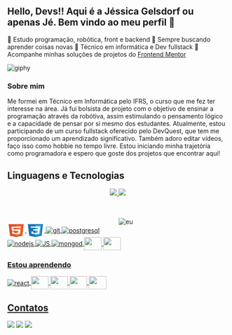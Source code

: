 ## Hello, Devs!! Aqui é a Jéssica Gelsdorf ou apenas Jé. Bem vindo ao meu perfil 🤍

🎡 Estudo programação, robótica, front e backend 
🌼 Sempre buscando aprender coisas novas
🦋 Técnico em informática e Dev fullstack
🍏 Acompanhe minhas soluções de projetos do <a href="https://www.frontendmentor.io/profile/mejessica">Frontend Mentor</a>
  
![giphy](https://github.com/mejessica/mejessica/assets/82670472/7a0d8a5d-62fc-4688-9713-b3342caebd5a)

### Sobre mim
Me formei em Técnico em Informática pelo IFRS, o curso que me fez ter interesse na área. Já fui bolsista de projeto com o objetivo de ensinar a programação através da robótiva, assim estimulando o pensamento lógico e a capacidade de pensar por si mesmo dos estudantes. Atualmente, estou participando de um curso fullstack oferecido pelo DevQuest, que tem me proporcionado um aprendizado significativo. Também adoro editar vídeos, faço isso como hobbie no tempo livre. Estou iniciando minha trajetória como programadora e espero que goste dos projetos que encontrar aqui!
  
  ## Linguagens e Tecnologias

 <div align="center">
  <a href="https://github.com/mejessica">
  <img height="160em" src="https://github-readme-stats.vercel.app/api/top-langs/?username=mejessica&layout=compact&langs_count=7&theme=dracula"/>
  <img height="160em" src="https://github-readme-stats.vercel.app/api?username=mejessica&show_icons=true&theme=dracula&include_all_commits=true&count_private=true"/>
</div>  
   
<div style="display: inline_block"><br>
  
  
   <br><img align="right" alt="eu" width="250" src="https://cdn.discordapp.com/attachments/883391380930576414/1110643902949638351/octocat-1684868334477.png" />
  
  <img align="center" alt="HTML" height="30" width="40" src="https://raw.githubusercontent.com/devicons/devicon/master/icons/html5/html5-original.svg">
  <img align="center" alt="CSS" height="30" width="40" src="https://raw.githubusercontent.com/devicons/devicon/master/icons/css3/css3-original.svg">
  <img align="center" alt="git" height="30" width="40" src="https://cdn.jsdelivr.net/gh/devicons/devicon/icons/git/git-original.svg" />
  <img align="center" alt="postgresql" height="30" width="40" src="https://cdn.jsdelivr.net/gh/devicons/devicon/icons/postgresql/postgresql-original.svg" />
   <img align="center" alt="nodejs" height="30" width="40" src="https://cdn.jsdelivr.net/gh/devicons/devicon/icons/nodejs/nodejs-original.svg" />     
   <img align="center" alt="JS" height="30" width="40" src="https://cdn.jsdelivr.net/gh/devicons/devicon/icons/javascript/javascript-original.svg" />
   <img align="center" alt="mongod" height="30" width="40" src="https://cdn.jsdelivr.net/gh/devicons/devicon/icons/mongodb/mongodb-plain-wordmark.svg" /> 
   <img align="center" height="30" width="40" src="https://cdn.jsdelivr.net/gh/devicons/devicon/icons/bootstrap/bootstrap-plain-wordmark.svg" />
   <img  align="center" height="30" width="40" src="https://cdn.jsdelivr.net/gh/devicons/devicon@latest/icons/mysql/mysql-original.svg"/>

  ### Estou aprendendo
   <img align="center" alt="react" height="30" width="40" src="https://cdn.jsdelivr.net/gh/devicons/devicon/icons/react/react-original.svg" />
   <img  align="center" height="30" width="40" src="https://cdn.jsdelivr.net/gh/devicons/devicon/icons/php/php-original.svg" />
   <img align="center" height="30" width="40" src="https://cdn.jsdelivr.net/gh/devicons/devicon@latest/icons/laravel/laravel-original.svg" />
    <img align="center" height="30" width="40" src="https://cdn.jsdelivr.net/gh/devicons/devicon/icons/ember/ember-original-wordmark.svg" />
    <img align="center" height="30" width="40" src="https://cdn.jsdelivr.net/gh/devicons/devicon/icons/sass/sass-original.svg" />

          
                      
          
 
                   
</div> 
 
  
  ## Contatos
<div> 

   <a href="https://instagram.com/mejessica_" target="_blank"><img src="https://img.shields.io/badge/-Instagram-%23E4405F?style=for-the-badge&logo=instagram&logoColor=white" target="_blank"></a>
  <a href = "mailto:jegelsdorf@gmail.com"><img src="https://img.shields.io/badge/-Gmail-%23333?style=for-the-badge&logo=gmail&logoColor=white" target="_blank"></a>
  <a href="https://www.linkedin.com/in/jessica-gelsdorf-a0538322b/" target="_blank"><img src="https://img.shields.io/badge/-LinkedIn-%230077B5?style=for-the-badge&logo=linkedin&logoColor=white" target="_blank"></a> 


 
</div>
